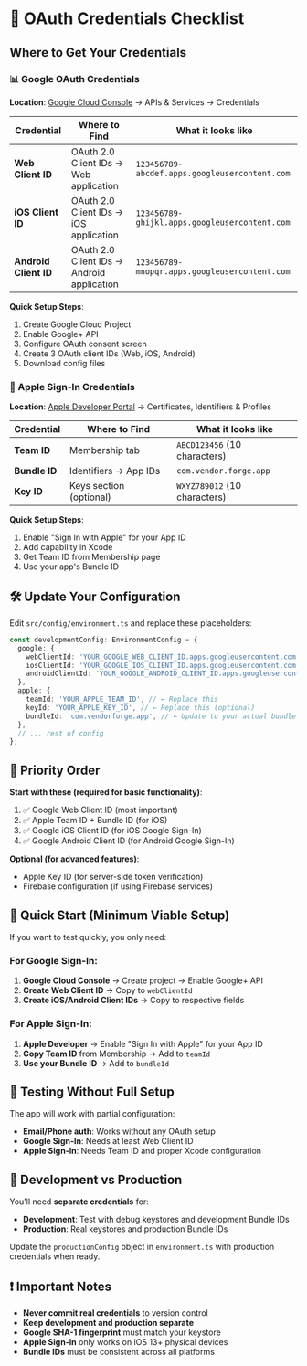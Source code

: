# 🔑 OAuth Credentials Checklist

## Where to Get Your Credentials

### 📊 Google OAuth Credentials

**Location**: [Google Cloud Console](https://console.cloud.google.com/) → APIs & Services → Credentials

| Credential            | Where to Find                              | What it looks like                            |
| --------------------- | ------------------------------------------ | --------------------------------------------- |
| **Web Client ID**     | OAuth 2.0 Client IDs → Web application     | `123456789-abcdef.apps.googleusercontent.com` |
| **iOS Client ID**     | OAuth 2.0 Client IDs → iOS application     | `123456789-ghijkl.apps.googleusercontent.com` |
| **Android Client ID** | OAuth 2.0 Client IDs → Android application | `123456789-mnopqr.apps.googleusercontent.com` |

**Quick Setup Steps**:

1. Create Google Cloud Project
2. Enable Google+ API
3. Configure OAuth consent screen
4. Create 3 OAuth client IDs (Web, iOS, Android)
5. Download config files

### 🍎 Apple Sign-In Credentials

**Location**: [Apple Developer Portal](https://developer.apple.com/account/) → Certificates, Identifiers & Profiles

| Credential    | Where to Find           | What it looks like           |
| ------------- | ----------------------- | ---------------------------- |
| **Team ID**   | Membership tab          | `ABCD123456` (10 characters) |
| **Bundle ID** | Identifiers → App IDs   | `com.vendor.forge.app`       |
| **Key ID**    | Keys section (optional) | `WXYZ789012` (10 characters) |

**Quick Setup Steps**:

1. Enable "Sign In with Apple" for your App ID
2. Add capability in Xcode
3. Get Team ID from Membership page
4. Use your app's Bundle ID

## 🛠 Update Your Configuration

Edit `src/config/environment.ts` and replace these placeholders:

```typescript
const developmentConfig: EnvironmentConfig = {
  google: {
    webClientId: 'YOUR_GOOGLE_WEB_CLIENT_ID.apps.googleusercontent.com', // ← Replace this
    iosClientId: 'YOUR_GOOGLE_IOS_CLIENT_ID.apps.googleusercontent.com', // ← Replace this
    androidClientId: 'YOUR_GOOGLE_ANDROID_CLIENT_ID.apps.googleusercontent.com', // ← Replace this
  },
  apple: {
    teamId: 'YOUR_APPLE_TEAM_ID', // ← Replace this
    keyId: 'YOUR_APPLE_KEY_ID', // ← Replace this (optional)
    bundleId: 'com.vendorforge.app', // ← Update to your actual bundle ID
  },
  // ... rest of config
};
```

## 🎯 Priority Order

**Start with these (required for basic functionality)**:

1. ✅ Google Web Client ID (most important)
2. ✅ Apple Team ID + Bundle ID (for iOS)
3. ✅ Google iOS Client ID (for iOS Google Sign-In)
4. ✅ Google Android Client ID (for Android Google Sign-In)

**Optional (for advanced features)**:

- Apple Key ID (for server-side token verification)
- Firebase configuration (if using Firebase services)

## 🚀 Quick Start (Minimum Viable Setup)

If you want to test quickly, you only need:

### For Google Sign-In:

1. **Google Cloud Console** → Create project → Enable Google+ API
2. **Create Web Client ID** → Copy to `webClientId`
3. **Create iOS/Android Client IDs** → Copy to respective fields

### For Apple Sign-In:

1. **Apple Developer** → Enable "Sign In with Apple" for your App ID
2. **Copy Team ID** from Membership → Add to `teamId`
3. **Use your Bundle ID** → Add to `bundleId`

## 📱 Testing Without Full Setup

The app will work with partial configuration:

- **Email/Phone auth**: Works without any OAuth setup
- **Google Sign-In**: Needs at least Web Client ID
- **Apple Sign-In**: Needs Team ID and proper Xcode configuration

## 🔧 Development vs Production

You'll need **separate credentials** for:

- **Development**: Test with debug keystores and development Bundle IDs
- **Production**: Real keystores and production Bundle IDs

Update the `productionConfig` object in `environment.ts` with production credentials when ready.

## ❗ Important Notes

- **Never commit real credentials** to version control
- **Keep development and production separate**
- **Google SHA-1 fingerprint** must match your keystore
- **Apple Sign-In** only works on iOS 13+ physical devices
- **Bundle IDs** must be consistent across all platforms
